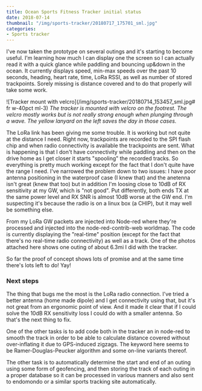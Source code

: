 ```yaml
---
title: Ocean Sports Fitness Tracker initial status
date: 2018-07-14
thumbnail: "/img/sports-tracker/20180717_175701_sml.jpg"
categories:
- Sports tracker
---
```


I've now taken the prototype on several outings and it's starting to
become useful. I'm learning how much I can display one the screen so
I can actually read it with a quick glance while paddling and bouncing
up&down in the ocean. It currently displays speed, min-max speeds over
the past 10 seconds, heading, heart rate, time, LoRa RSSI, as well as
number of stored trackpoints. Sorely missing is distance covered and to
do that properly will take some work.

![Tracker mount with velcro](/img/sports-tracker/20180714_153457_sml.jpg# fr w-40pct ml-3)
_The tracker is mounted with velcro on the footrest. The velcro mostly
works but is not really strong enough when plunging through a wave. The
yellow lanyard on the left saves the day in those cases._

The LoRa link has been giving me some trouble. It is working but not
quite at the distance I need. Right now, trackpoints are recorded to the
SPI flash chip and when radio connectivity is available the trackpoints
are sent. What is happening is that I don't have connectivity while
paddling and then on the drive home as I get closer it starts "spooling"
the recorded tracks. So everything is pretty much working except for the
fact that I don't quite have the range I need. I've narrowed the problem
down to two issues: I have poor antenna positioning in the waterproof
case (I knew that) and the anetenna isn't great (knew that too) but in
addition I'm loosing close to 10dB of RX sensitivity at my GW, which is
"not good". Put differently, both ends TX at the same power level and
RX SNR is almost 10dB worse at the GW end. I'm suspecting it's because
the radio is on a linux box (a CHIP), but it may well be something else.

From my LoRa GW packets are injected into Node-red where they're processed
and injected into the node-red-contrib-web worldmap. The code is currently
displaying the "real-time" position (except for the fact that there's
no real-time radio connectivity) as well as a track. One of the photos
attached here shows one outing of about 6.3mi I did with the tracker.

So far the proof of concept shows lots of promise and at the same time
there's lots left to do! Yay!

### Next steps

The thing that bugs me the most is the LoRa radio connection. I've tried
a better antenna (home made dipole) and I get connectivity using that,
but it's not great from an ergonomic point of view. And it made it clear
that if I could solve the 10dB RX sensitivity loss I could do with a
smaller antenna. So that's the next thing to fix.

One of the other tasks is to add code both in the tracker an in node-red
to smooth the track in order to be able to calculate distance covered
without over-inflating it due to GPS-induced zigzags. The keyword here
seems to be Ramer-Douglas-Peucker algorithm and some on-line variants
thereof.

The other task is to automatically determine the start and end of an
outing using some form of geofencing, and then storing the track of each
outing in a proper database so it can be processed in various manners and
also sent to endomondo or a similar sports tracking site automatically.
